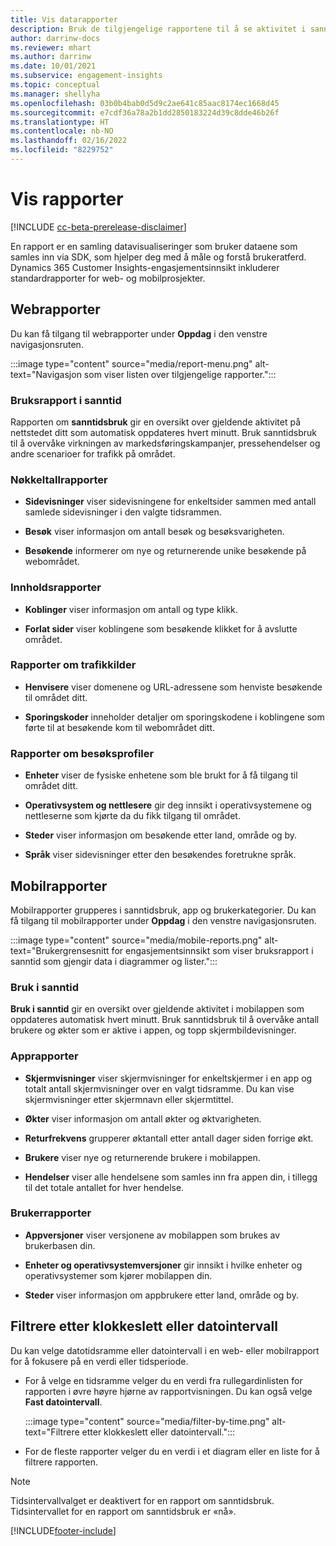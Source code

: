```yaml
---
title: Vis datarapporter
description: Bruk de tilgjengelige rapportene til å se aktivitet i sanntid på nettstedet ditt.
author: darrinw-docs
ms.reviewer: mhart
ms.author: darrinw
ms.date: 10/01/2021
ms.subservice: engagement-insights
ms.topic: conceptual
ms.manager: shellyha
ms.openlocfilehash: 03b0b4bab0d5d9c2ae641c85aac8174ec1668d45
ms.sourcegitcommit: e7cdf36a78a2b1dd2850183224d39c8dde46b26f
ms.translationtype: HT
ms.contentlocale: nb-NO
ms.lasthandoff: 02/16/2022
ms.locfileid: "8229752"
---
```

# <a name="view-reports"></a>Vis rapporter

[!INCLUDE [cc-beta-prerelease-disclaimer](includes/cc-beta-prerelease-disclaimer.md)]

En rapport er en samling datavisualiseringer som bruker dataene som samles inn via SDK, som hjelper deg med å måle og forstå brukeratferd. Dynamics 365 Customer Insights-engasjementsinnsikt inkluderer standardrapporter for web- og mobilprosjekter.  

## <a name="web-reports"></a>Webrapporter

Du kan få tilgang til webrapporter under **Oppdag** i den venstre navigasjonsruten.

:::image type="content" source="media/report-menu.png" alt-text="Navigasjon som viser listen over tilgjengelige rapporter.":::

### <a name="real-time-usage-report"></a>Bruksrapport i sanntid

Rapporten om **sanntidsbruk** gir en oversikt over gjeldende aktivitet på nettstedet ditt som automatisk oppdateres hvert minutt. Bruk sanntidsbruk til å overvåke virkningen av markedsføringskampanjer, pressehendelser og andre scenarioer for trafikk på området.

### <a name="key-metrics-reports"></a>Nøkkeltallrapporter

- **Sidevisninger** viser sidevisningene for enkeltsider sammen med antall samlede sidevisninger i den valgte tidsrammen.

- **Besøk** viser informasjon om antall besøk og besøksvarigheten.

- **Besøkende** informerer om nye og returnerende unike besøkende på webområdet.

### <a name="content-reports"></a>Innholdsrapporter

- **Koblinger** viser informasjon om antall og type klikk.

- **Forlat sider** viser koblingene som besøkende klikket for å avslutte området.

### <a name="traffic-sources-reports"></a>Rapporter om trafikkilder

- **Henvisere** viser domenene og URL-adressene som henviste besøkende til området ditt.

- **Sporingskoder** inneholder detaljer om sporingskodene i koblingene som førte til at besøkende kom til webområdet ditt.

### <a name="visitor-profiles-reports"></a>Rapporter om besøksprofiler

- **Enheter** viser de fysiske enhetene som ble brukt for å få tilgang til området ditt.

- **Operativsystem og nettlesere** gir deg innsikt i operativsystemene og nettleserne som kjørte da du fikk tilgang til området.

- **Steder** viser informasjon om besøkende etter land, område og by.

- **Språk** viser sidevisninger etter den besøkendes foretrukne språk.

## <a name="mobile-reports"></a>Mobilrapporter

Mobilrapporter grupperes i sanntidsbruk, app og brukerkategorier. Du kan få tilgang til mobilrapporter under **Oppdag** i den venstre navigasjonsruten.   

:::image type="content" source="media/mobile-reports.png" alt-text="Brukergrensesnitt for engasjementsinnsikt som viser bruksrapport i sanntid som gjengir data i diagrammer og lister.":::   

### <a name="real-time-usage"></a>Bruk i sanntid

**Bruk i sanntid** gir en oversikt over gjeldende aktivitet i mobilappen som oppdateres automatisk hvert minutt. Bruk sanntidsbruk til å overvåke antall brukere og økter som er aktive i appen, og topp skjermbildevisninger.

### <a name="app-reports"></a>Apprapporter

- **Skjermvisninger** viser skjermvisninger for enkeltskjermer i en app og totalt antall skjermvisninger over en valgt tidsramme. Du kan vise skjermvisninger etter skjermnavn eller skjermtittel.

- **Økter** viser informasjon om antall økter og øktvarigheten.

- **Returfrekvens** grupperer øktantall etter antall dager siden forrige økt.

- **Brukere** viser nye og returnerende brukere i mobilappen.

- **Hendelser** viser alle hendelsene som samles inn fra appen din, i tillegg til det totale antallet for hver hendelse.

### <a name="user-reports"></a>Brukerrapporter

- **Appversjoner** viser versjonene av mobilappen som brukes av brukerbasen din.

- **Enheter og operativsystemversjoner** gir innsikt i hvilke enheter og operativsystemer som kjører mobilappen din.

- **Steder** viser informasjon om appbrukere etter land, område og by.

## <a name="filter-by-time-or-date-range"></a>Filtrere etter klokkeslett eller datointervall

Du kan velge datotidsramme eller datointervall i en web- eller mobilrapport for å fokusere på en verdi eller tidsperiode. 

- For å velge en tidsramme velger du en verdi fra rullegardinlisten for rapporten i øvre høyre hjørne av rapportvisningen. Du kan også velge **Fast datointervall**. 

  :::image type="content" source="media/filter-by-time.png" alt-text="Filtrere etter klokkeslett eller datointervall.":::   

- For de fleste rapporter velger du en verdi i et diagram eller en liste for å filtrere rapporten.

> [!NOTE]
> Tidsintervallvalget er deaktivert for en rapport om sanntidsbruk. Tidsintervallet for en rapport om sanntidsbruk er «nå».


[!INCLUDE[footer-include](../includes/footer-banner.md)]
